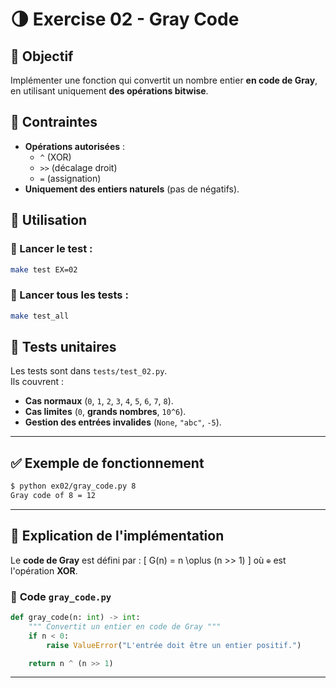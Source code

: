 # 🌗 Exercise 02 - Gray Code

## 🎯 Objectif
Implémenter une fonction qui convertit un nombre entier **en code de Gray**, en utilisant uniquement **des opérations bitwise**.

## 📌 Contraintes
- **Opérations autorisées** :
  - `^` (XOR)
  - `>>` (décalage droit)
  - `=` (assignation)
- **Uniquement des entiers naturels** (pas de négatifs).

## 🚀 Utilisation
### 📌 Lancer le test :
```sh
make test EX=02
```

### 📌 Lancer tous les tests :
```sh
make test_all
```

## 🔬 Tests unitaires
Les tests sont dans `tests/test_02.py`.  
Ils couvrent :
- **Cas normaux** (`0`, `1`, `2`, `3`, `4`, `5`, `6`, `7`, `8`).
- **Cas limites** (`0`, **grands nombres**, `10^6`).
- **Gestion des entrées invalides** (`None`, `"abc"`, `-5`).

---

## ✅ Exemple de fonctionnement
```sh
$ python ex02/gray_code.py 8
Gray code of 8 = 12
```

---

## 📝 Explication de l'implémentation
Le **code de Gray** est défini par :
\[
G(n) = n \oplus (n >> 1)
\]
où `⊕` est l'opération **XOR**.

### 🔹 **Code `gray_code.py`**
```python
def gray_code(n: int) -> int:
    """ Convertit un entier en code de Gray """
    if n < 0:
        raise ValueError("L'entrée doit être un entier positif.")

    return n ^ (n >> 1)
```

---

